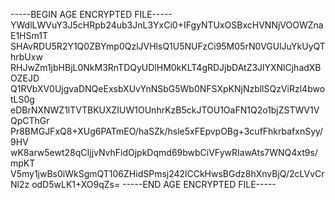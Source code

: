 -----BEGIN AGE ENCRYPTED FILE-----
YWdlLWVuY3J5cHRpb24ub3JnL3YxCi0+IFgyNTUxOSBxcHVNNjVOOWZnaE1HSm1T
SHAvRDU5R2Y1Q0ZBYmp0QzlJVHlsQ1U5NUFzCi95M05rN0VGUlJuYkUyQThrbUxw
RHJwZm1jbHBjL0NkM3RnTDQyUDlHM0kKLT4gRDJjbDAtZ3JlYXNlCjhadXBOZEJD
Q1RVbXV0UjgvaDNQeExsbXUvYnNSbG5Wb0NFSXpKNjNzbllSQzViRzl4bwotLS0g
eDBrNXNWZ1lTVTBKUXZIUW1OUnhrKzB5ckJTOU1OaFN1Q2o1bjZSTWV1VQpCThGr
Pr8BMGJFxQ8+XUg6PATmEO/haSZk/hsle5xFEpvpOBg+3cufFhkrbafxnSyy/9HV
wK8arw5ewt28qCIjjvNvhFidOjpkDqmd69bwbCiVFywRIawAts7WNQ4xt9s/mpKT
V5my1jwBs0iWkSgmQT106ZHidSPmsj242lCCkHwsBGdz8hXnvBjQ/2cLVvCrNl2z
odD5wLK1+XO9qZs=
-----END AGE ENCRYPTED FILE-----
